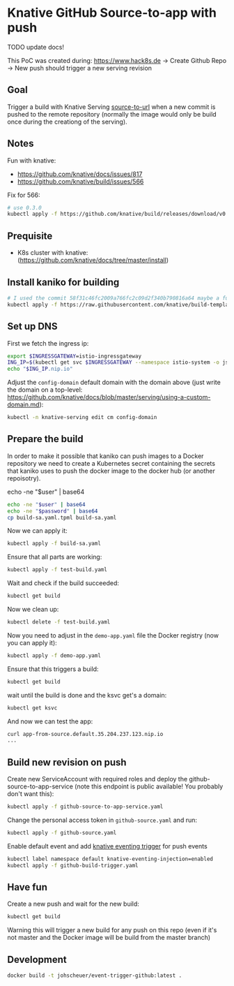 # Knative GitHub Source-to-app with push

TODO update docs! 

This PoC was created during: https://www.hack8s.de
-> Create Github Repo
-> New push should trigger a new serving revision

## Goal

Trigger a build with Knative Serving [source-to-url](https://github.com/knative/docs/tree/master/serving/samples/source-to-url-go) when a new commit is pushed to the remote repository (normally the image would only be build once during the creationg of the serving).

## Notes

Fun with knative:

- https://github.com/knative/docs/issues/817
- https://github.com/knative/build/issues/566

Fix for 566:

```bash
# use 0.3.0
kubectl apply -f https://github.com/knative/build/releases/download/v0.3.0/release.yaml
```

## Prequisite

- K8s cluster with knative: (https://github.com/knative/docs/tree/master/install)

## Install kaniko for building

```bash
# I used the commit 58f31c46fc2009a766fc2c09d2f340b790816a64 maybe a future commit may break everything
kubectl apply -f https://raw.githubusercontent.com/knative/build-templates/master/kaniko/kaniko.yaml
```

## Set up DNS

First we fetch the ingress ip:

```bash
export $INGRESSGATEWAY=istio-ingressgateway
ING_IP=$(kubectl get svc $INGRESSGATEWAY --namespace istio-system -o json | jq -r '.status.loadBalancer.ingress[0].ip')
echo "$ING_IP.nip.io"
```

Adjust the `config-domain` default domain with the domain above (just write the domain on a top-level: https://github.com/knative/docs/blob/master/serving/using-a-custom-domain.md):

```bash
kubectl -n knative-serving edit cm config-domain
```

## Prepare the build

In order to make it possible that kaniko can push images to a Docker repository we need to create a Kubernetes secret containing the secrets that kaniko uses to push the docker image to the docker hub (or another repoisotry).

echo -ne "$user" | base64

```bash
echo -ne "$user" | base64
echo -ne "$password" | base64
cp build-sa.yaml.tpml build-sa.yaml
```

Now we can apply it:

```bash
kubectl apply -f build-sa.yaml
```

Ensure that all parts are working:

```bash
kubectl apply -f test-build.yaml
```

Wait and check if the build succeeded:

```bash
kubectl get build
```

Now we clean up:

```bash
kubectl delete -f test-build.yaml
```

Now you need to adjust in the `demo-app.yaml` file the Docker registry (now you can apply it):

```bash
kubectl apply -f demo-app.yaml
```

Ensure that this triggers a build:

```bash
kubectl get build
```

wait until the build is done and the ksvc get's a domain:

```bash
kubectl get ksvc
```

And now we can test the app:

```bash
curl app-from-source.default.35.204.237.123.nip.io
...
```

## Build new revision on push

Create new ServiceAccount with required roles and deploy the github-source-to-app-service
(note this endpoint is public available! You probably don't want this):

```bash
kubectl apply -f github-source-to-app-service.yaml
```

Change the personal access token in `github-source.yaml` and run:

```bash
kubectl apply -f github-source.yaml
```

Enable default event and add [knative eventing trigger](https://github.com/knative/eventing/blob/release-0.5/docs/spec/spec.md) for push events
```bash
kubectl label namespace default knative-eventing-injection=enabled
kubectl apply -f github-build-trigger.yaml
```

## Have fun

Create a new push and wait for the new build:

```bash
kubectl get build
```

Warning this will trigger a new build for any push on this repo (even if it's not master and the Docker image will be build from the master branch)

## Development

```bash
docker build -t johscheuer/event-trigger-github:latest .
```
